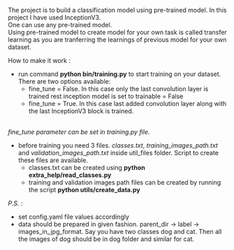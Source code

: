 The project is to build a classification model using pre-trained model.
In this project I have used InceptionV3. 
<br>
One can use any pre-trained model.
<br>
Using pre-trained model to create model for your own task is called transfer learning as you are tranferring the 
learnings of previous model for your own dataset.

How to make it work : 
* run command **python bin/training.py** to start training on your dataset. There are two options available:
    * fine_tune = False. In this case only the last convolution layer is trained rest inception model is set to 
    trainable = False
    * fine_tune = True. In this case last added convolution layer along with the last InceptionV3 block is trained.
    <br>
*fine_tune parameter can be set in training.py file.*
* before training you need 3 files. _classes.txt_, _training_images_path.txt_ and _validation_images_path.txt_ inside 
util_files 
folder. Script to create these files are available.
    * classes.txt can be created using **python extra_help/read_classes.py**
    * training and validation images path files can be created by running the script **python utils/create_data.py**
  
_P.S. :_<br>
* set config.yaml file values accordingly
*  data should be prepared in given fashion. parent_dir -> label -> images_in_jpg_format. Say you have two classes 
dog and cat. Then all the images of dog should be in dog folder and similar for cat.
